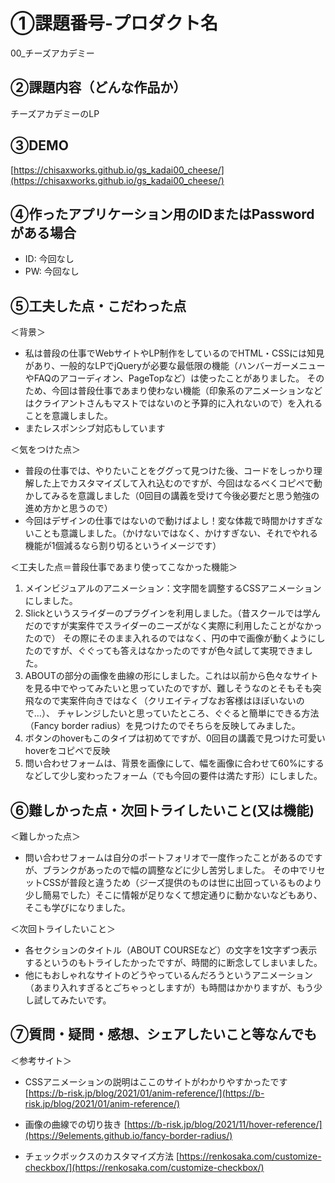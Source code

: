 # ①課題番号-プロダクト名

00_チーズアカデミー

## ②課題内容（どんな作品か）

チーズアカデミーのLP

## ③DEMO

[https://chisaxworks.github.io/gs_kadai00_cheese/](https://chisaxworks.github.io/gs_kadai00_cheese/)

## ④作ったアプリケーション用のIDまたはPasswordがある場合

- ID: 今回なし
- PW: 今回なし

## ⑤工夫した点・こだわった点
＜背景＞
- 私は普段の仕事でWebサイトやLP制作をしているのでHTML・CSSには知見があり、一般的なLPでjQueryが必要な最低限の機能（ハンバーガーメニューやFAQのアコーディオン、PageTopなど）は使ったことがありました。
そのため、今回は普段仕事であまり使わない機能（印象系のアニメーションなどはクライアントさんもマストではないのと予算的に入れないので）を入れることを意識しました。
- またレスポンシブ対応もしています

＜気をつけた点＞
- 普段の仕事では、やりたいことをググって見つけた後、コードをしっかり理解した上でカスタマイズして入れ込むのですが、今回はなるべくコピペで動かしてみるを意識しました（0回目の講義を受けて今後必要だと思う勉強の進め方かと思うので）
- 今回はデザインの仕事ではないので動けばよし！変な体裁で時間かけすぎないことも意識しました。（かけないではなく、かけすぎない、それでやれる機能が1個減るなら割り切るというイメージです）

＜工夫した点＝普段仕事であまり使ってこなかった機能＞
1. メインビジュアルのアニメーション：文字間を調整するCSSアニメーションにしました。
2. Slickというスライダーのプラグインを利用しました。（昔スクールでは学んだのですが実案件でスライダーのニーズがなく実際に利用したことがなかったので）
その際にそのまま入れるのではなく、円の中で画像が動くようにしたのですが、ぐぐっても答えはなかったのですが色々試して実現できました。
3. ABOUTの部分の画像を曲線の形にしました。これは以前から色々なサイトを見る中でやってみたいと思っていたのですが、難しそうなのとそもそも突飛なので実案件向きではなく（クリエイティブなお客様はほぼいないので…）、
チャレンジしたいと思っていたところ、ぐぐると簡単にできる方法（Fancy border radius）を見つけたのでそちらを反映してみました。
4. ボタンのhoverもこのタイプは初めてですが、0回目の講義で見つけた可愛いhoverをコピペで反映
5. 問い合わせフォームは、背景を画像にして、幅を画像に合わせて60%にするなどして少し変わったフォーム（でも今回の要件は満たす形）にしました。

## ⑥難しかった点・次回トライしたいこと(又は機能)

＜難しかった点＞
- 問い合わせフォームは自分のポートフォリオで一度作ったことがあるのですが、ブランクがあったので幅の調整などに少し苦労しました。
  その中でリセットCSSが普段と違うため（ジーズ提供のものは世に出回っているものより少し簡易でした）そこに情報が足りなくて想定通りに動かないなどもあり、そこも学びになりました。

＜次回トライしたいこと＞
- 各セクションのタイトル（ABOUT COURSEなど）の文字を1文字ずつ表示するというのもトライしたかったですが、時間的に断念してしまいました。
- 他にもおしゃれなサイトのどうやっているんだろうというアニメーション（あまり入れすぎるとごちゃっとしますが）も時間はかかりますが、もう少し試してみたいです。

## ⑦質問・疑問・感想、シェアしたいこと等なんでも

＜参考サイト＞
- CSSアニメーションの説明はここのサイトがわかりやすかったです
  [https://b-risk.jp/blog/2021/01/anim-reference/](https://b-risk.jp/blog/2021/01/anim-reference/)
  
- 画像の曲線での切り抜き
  [https://b-risk.jp/blog/2021/11/hover-reference/](https://9elements.github.io/fancy-border-radius/)
  
- チェックボックスのカスタマイズ方法
  [https://renkosaka.com/customize-checkbox/](https://renkosaka.com/customize-checkbox/)
